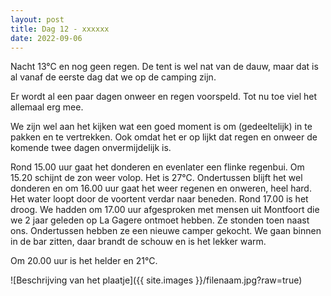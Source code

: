 ```yaml
---
layout: post
title: Dag 12 - xxxxxx
date: 2022-09-06
---
```

Nacht 13°C en nog geen regen. De tent is wel nat van de dauw, maar dat is al vanaf de eerste dag dat we op de camping zijn.

Er wordt al een paar dagen onweer en regen voorspeld. Tot nu toe viel het allemaal erg mee.

We zijn wel aan het kijken wat een goed moment is om (gedeeltelijk) in te pakken en te vertrekken. Ook omdat het er op lijkt dat regen en onweer de komende twee dagen onvermijdelijk is.

Rond 15.00 uur gaat het donderen en evenlater een flinke regenbui. Om 15.20 schijnt de zon weer volop. Het is 27°C. Ondertussen blijft het wel donderen en om 16.00 uur gaat het weer regenen en onweren, heel hard. Het water loopt door de voortent verdar naar beneden. Rond 17.00 is het droog. We hadden om 17.00 uur afgesproken met mensen uit Montfoort die we 2 jaar geleden op La Gagere ontmoet hebben. Ze stonden toen naast ons. Ondertussen hebben ze een nieuwe camper gekocht. We gaan binnen in de bar zitten, daar brandt de schouw en is het lekker warm.

Om 20.00 uur is het helder en 21°C.




![Beschrijving van het plaatje]({{ site.images }}/filenaam.jpg?raw=true)